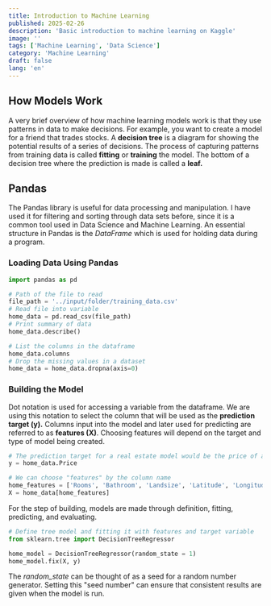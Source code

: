 ```yaml
---
title: Introduction to Machine Learning
published: 2025-02-26
description: 'Basic introduction to machine learning on Kaggle'
image: ''
tags: ['Machine Learning', 'Data Science']
category: 'Machine Learning'
draft: false 
lang: 'en'
---
```


## How Models Work
A very brief overview of how machine learning models work is that they use patterns in data to make decisions. For example, you want to create a model for a friend that trades stocks. A <b>decision tree</b> is a diagram for showing the potential results of a series of decisions. The process of capturing patterns from training data is called <b>fitting</b> or <b>training</b> the model. The bottom of a decision tree where the prediction is made is called a <b>leaf.</b>

## Pandas
The Pandas library is useful for data processing and manipulation. I have used it for filtering and sorting through data sets before, since it is a common tool used in Data Science and Machine Learning. An essential structure in Pandas is the <em>DataFrame</em> which is used for holding data during a program. 

### Loading Data Using Pandas
```Python
import pandas as pd

# Path of the file to read
file_path = '../input/folder/training_data.csv'
# Read file into variable
home_data = pd.read_csv(file_path)
# Print summary of data
home_data.describe()

# List the columns in the dataframe
home_data.columns
# Drop the missing values in a dataset
home_data = home_data.dropna(axis=0)
```

### Building the Model
Dot notation is used for accessing a variable from the dataframe. We are using this notation to select the column that will be used as the <b>prediction target (y).</b> Columns input into the model and later used for predicting are referred to as <b>features (X)</b>. Choosing features will depend on the target and type of model being created.

```Python
# The prediction target for a real estate model would be the price of a property
y = home_data.Price

# We can choose "features" by the column name
home_features = ['Rooms', 'Bathroom', 'Landsize', 'Latitude', 'Longitude']
X = home_data[home_features]
```

For the step of building, models are made through definition, fitting, predicting, and evaluating. 

```Python
# Define tree model and fitting it with features and target variable
from sklearn.tree import DecisionTreeRegressor

home_model = DecisionTreeRegressor(random_state = 1)
home_model.fix(X, y)
```

The <em>random_state</em> can be thought of as a seed for a random number generator. Setting this "seed number" can ensure that consistent results are given when the model is run. 